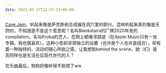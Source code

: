 ```yaml
---
date: 2021-05-27T12:37:53+08:00
---
```

[Cave Jam](https://www.youtube.com/watch?v=y4lkMWliJiI)，听起来像是萨克斯和合成器在洞穴里的即兴。混响听起来真的像是天然的，不知道是不是这个意思呢？名叫Blankstairs的厂牌2020年发的compilation。名叫Kroba的艺人，在网上都难寻踪迹（在Apple Music只有一张专辑，我也很喜欢）。这种小型却非常独立的设置（也许是个人也许是组合），却有着一种独特的、流动的随心所欲之感。让我想到behind the scene，她（们）是否同样也是生活在后现代世代的人？

在乐曲最后，狗狗好像听得不耐烦了ww